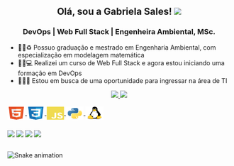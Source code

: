 <h2 align="center"> Olá, sou a Gabriela Sales! <img src="https://raw.githubusercontent.com/tavareshenrique/tavareshenrique/master/gifs/Hi.gif" width="30px"> </h2>

<h3 align="center"> DevOps | Web Full Stack | Engenheira Ambiental, MSc. </h3>

<!-- 
<h3 align="center"> <a href="https://git.io/typing-svg"><img src="https://readme-typing-svg.herokuapp.com?font=Fira+Code&pause=1000&color=259A8B&center=true&width=435&lines=Estudante+de+DevOps+e+Web+Full+Stack" alt="Typing SVG" /></a> </h3>

<h3 align="center"> <a href="https://git.io/typing-svg"><img src="https://readme-typing-svg.herokuapp.com?font=Fira+Code&pause=1000&color=259A8B&center=true&width=435&lines=Engenheira+Ambiental,MSc." alt="Typing SVG" /></a> </h3>
-->

<!-- ## Olá, sou a Gabriela Sales! <img src="https://raw.githubusercontent.com/tavareshenrique/tavareshenrique/master/gifs/Hi.gif" width="30px">
### Estudante de DevOps e Web Full Stack | Engenheira Ambiental, MSc.-->
<!--
ATALHO PARA COLOCAR EMOJI: tecla windows + .
- 🔭 Possuo graduação e mestrado em Engenharia Ambiental, com especialização em modelagem matemática
- 🌱 Realizei um curso de Web Full Stack e agora estou iniciando uma formação em DevOps
- 👯 Estou em busca de uma oportunidade para ingressar na área de TI-->

- 👩‍🎓♻ Possuo graduação e mestrado em Engenharia Ambiental, com especialização em modelagem matemática
- 👩‍💻💻 Realizei um curso de Web Full Stack e agora estou iniciando uma formação em DevOps
- 🧐🙋‍♀️ Estou em busca de uma oportunidade para ingressar na área de TI

<div align="center">
  <a href="https://github.com/gabriela-gnsales">
  <img height="180em" src="https://github-readme-stats.vercel.app/api?username=gabriela-gnsales&show_icons=true&theme=panda&include_all_commits=true&count_private=true"/>
  <img height="180em" src="https://github-readme-stats.vercel.app/api/top-langs/?username=gabriela-gnsales&layout=compact&langs_count=7&theme=panda"/>
</div> 
  
<div style="display: inline_block"><br>
  <img align="center" alt="HTML" height="30" width="40" src="https://raw.githubusercontent.com/devicons/devicon/master/icons/html5/html5-original.svg"/>
  <img align="center" alt="CSS" height="30" width="40" src="https://raw.githubusercontent.com/devicons/devicon/master/icons/css3/css3-original.svg"/>
  <img align="center" alt="JavaScript" height="30" width="40" src="https://raw.githubusercontent.com/devicons/devicon/master/icons/javascript/javascript-plain.svg"/>
  <img align="center" alt="Python" height="30" width="40" src="https://raw.githubusercontent.com/devicons/devicon/master/icons/python/python-original.svg"/>
  <img align="center" alt="Linux" height="30" width="40" src="https://raw.githubusercontent.com/devicons/devicon/master/icons/linux/linux-original.svg"/>
</div>

  ###
  
<div> 
  <a href="https://www.linkedin.com/in/gabrielagomesnogueirasales/" target="_blank"><img src="https://img.shields.io/badge/-LinkedIn-0747a6?style=for-the-badge&logo=linkedin&logoColor=white"></a>
  <a href="https://www.instagram.com/gabi.gnsales/" target="_blank"><img src="https://img.shields.io/badge/-Instagram-%23E4405F?style=for-the-badge&logo=instagram&logoColor=white"></a>
  <a href="mailto:gnsales.gabriela@gmail.com" target="_blank"><img src="https://img.shields.io/badge/Gmail-B1361E?style=for-the-badge&logo=gmail&logoColor=white"></a>
  <a href="https://gabriela-gnsales.github.io/portfolio/" target="_blank"><img src="https://img.shields.io/badge/Portfólio-330F63?style=for-the-badge&logo=github&logoColor=white"></a>
</div>


<!--
### Visulizações: <img src="https://profile-counter.glitch.me/gabriela-gnsales/count.svg?"/>

[![Typing SVG](https://readme-typing-svg.herokuapp.com?color=%FF6F9C&lines=Projetos)](https://github.com/gabriela-gnsales) 
-->
##
 
  ![Snake animation](https://github.com/gabriela-gnsales/gabriela-gnsales/blob/output/github-contribution-grid-snake.svg)
 
</div>

<!--
**gabriela-gnsales/gabriela-gnsales** is a ✨ _special_ ✨ repository because its `README.md` (this file) appears on your GitHub profile.

Here are some ideas to get you started:

- 🔭 I’m currently working on ...
- 🌱 I’m currently learning ...
- 👯 I’m looking to collaborate on ...
- 🤔 I’m looking for help with ...
- 💬 Ask me about ...
- 📫 How to reach me: ...
- 😄 Pronouns: ...
- ⚡ Fun fact: ...
-->
